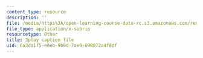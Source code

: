 ```yaml
---
content_type: resource
description: ''
file: /media/https%3A/open-learning-course-data-rc.s3.amazonaws.com/res-10-s95-physics-of-covid-19-transmission-fall-2020/6a3da1f5e8eb9b9d7ae9698872a4f8df_ZqEKYbzgz4s.srt
file_type: application/x-subrip
resourcetype: Other
title: 3play caption file
uid: 6a3da1f5-e8eb-9b9d-7ae9-698872a4f8df
---
```

